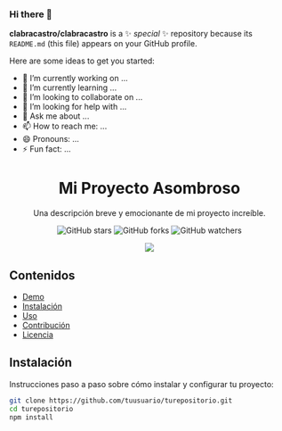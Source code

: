 ### Hi there 👋


**clabracastro/clabracastro** is a ✨ _special_ ✨ repository because its `README.md` (this file) appears on your GitHub profile.

Here are some ideas to get you started:

- 🔭 I’m currently working on ...
- 🌱 I’m currently learning ...
- 👯 I’m looking to collaborate on ...
- 🤔 I’m looking for help with ...
- 💬 Ask me about ...
- 📫 How to reach me: ...
- 😄 Pronouns: ...
- ⚡ Fun fact: ...

<!-- Titular del Proyecto -->
<h1 align="center">Mi Proyecto Asombroso</h1>

<!-- Descripción Breve -->
<p align="center">Una descripción breve y emocionante de mi proyecto increíble.</p>

<!-- Badges (Puedes usar diferentes badges según tus necesidades) -->
<p align="center">
    <img alt="GitHub stars" src="https://img.shields.io/github/stars/tuusuario/turepositorio?style=social">
    <img alt="GitHub forks" src="https://img.shields.io/github/forks/tuusuario/turepositorio?style=social">
    <img alt="GitHub watchers" src="https://img.shields.io/github/watchers/tuusuario/turepositorio?style=social">
</p>

<!-- Demo -->
<p align="center">
  <img src="demo.gif">
</p>

<!-- Tabla de Contenidos -->
## Contenidos

- [Demo](#demo)
- [Instalación](#instalación)
- [Uso](#uso)
- [Contribución](#contribución)
- [Licencia](#licencia)

<!-- Instalación -->
## Instalación

Instrucciones paso a paso sobre cómo instalar y configurar tu proyecto:

```bash
git clone https://github.com/tuusuario/turepositorio.git
cd turepositorio
npm install
